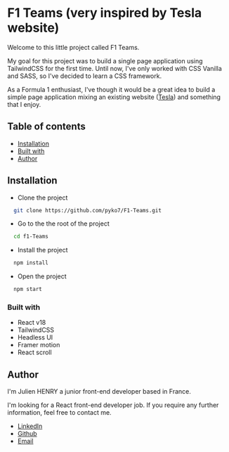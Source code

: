 # F1 Teams (very inspired by Tesla website)

Welcome to this little project called F1 Teams.

My goal for this project was to build a single page application using TailwindCSS for the first time.
Until now, I've only worked with CSS Vanilla and SASS, so I've decided to learn a CSS framework.

As a Formula 1 enthusiast, I've though it would be a great idea to build a simple page application mixing an existing website ([Tesla](https://www.tesla.com/)) and something that I enjoy.





## Table of contents

- [Installation](#installation)
- [Built with](#built-with)
- [Author](#author)

## Installation

- Clone the project
```bash
  git clone https://github.com/pyko7/F1-Teams.git
```
- Go to the the root of the project
```bash
  cd f1-Teams
```
- Install the project
```bash
  npm install
```
- Open the project
```bash
  npm start
```

### Built with
- React v18
- TailwindCSS
- Headless UI
- Framer motion
- React scroll
## Author

I'm Julien HENRY a junior front-end developer based in France. 

I'm looking for a React front-end developer job. If you require any further information, feel free to contact me.

- [LinkedIn](https://www.linkedin.com/in/julienhenry9671/)
- [Github](https://github.com/pyko7)
- [Email](mailto:julien7henry@gmail.com)
